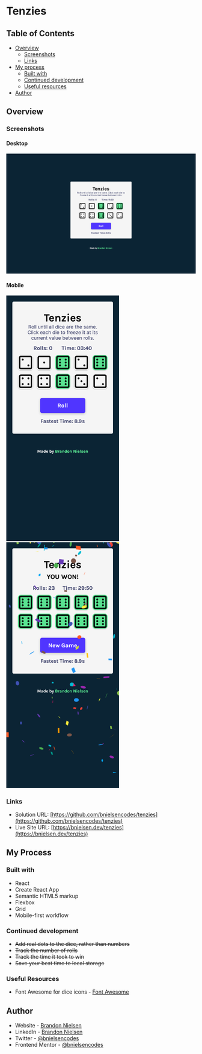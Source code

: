 # Tenzies

## Table of Contents

- [Overview](#overview)
  - [Screenshots](#screenshots)
  - [Links](#links)
- [My process](#my-process)
  - [Built with](#built-with)
  - [Continued development](#continued-development)
  - [Useful resources](#useful-resources)
- [Author](#author)

## Overview

### Screenshots

#### Desktop

![screenshot of SecurePass desktop website](src/assets/screenshots/tenzies-desktop.png)

#### Mobile

<img src="src/assets/screenshots/tenzies-mobile.png" alt="screenshot of Tenzies mobile app" width="300">  <img src="src/assets/screenshots/tenzies-mobile-won.png" alt="screenshot of Tenzies mobile app" width="300">

### Links

- Solution URL: [https://github.com/bnielsencodes/tenzies](https://github.com/bnielsencodes/tenzies)
- Live Site URL: [https://bnielsen.dev/tenzies](https://bnielsen.dev/tenzies)

## My Process

### Built with

- React
- Create React App
- Semantic HTML5 markup
- Flexbox
- Grid
- Mobile-first workflow

### Continued development

- ~~Add real dots to the dice, rather than numbers~~
- ~~Track the number of rolls~~
- ~~Track the time it took to win~~
- ~~Save your best time to local storage~~

### Useful Resources

- Font Awesome for dice icons - [Font Awesome](https://www.fontawesome.com)

## Author

- Website - [Brandon Nielsen](https://www.bnielsen.dev)
- LinkedIn - [Brandon Nielsen](https://www.linkedin.com/in/bnielsencodes)
- Twitter - [@bnielsencodes](https://twitter.com/bnielsencodes)
- Frontend Mentor - [@bnielsencodes](https://www.frontendmentor.io/profile/bnielsencodes)
